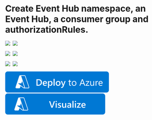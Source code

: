 # Create Event Hub namespace, an Event Hub, a consumer group and authorizationRules.

<IMG SRC="https://azurequickstartsservice.blob.core.windows.net/badges/301-eventHub-create-authrule-namespace-and-eventHub/PublicLastTestDate.svg" />&nbsp;
<IMG SRC="https://azurequickstartsservice.blob.core.windows.net/badges/301-eventHub-create-authrule-namespace-and-eventHub/PublicDeployment.svg" />&nbsp;

<IMG SRC="https://azurequickstartsservice.blob.core.windows.net/badges/301-eventHub-create-authrule-namespace-and-eventHub/FairfaxLastTestDate.svg" />&nbsp;
<IMG SRC="https://azurequickstartsservice.blob.core.windows.net/badges/301-eventHub-create-authrule-namespace-and-eventHub/FairfaxDeployment.svg" />&nbsp;

<IMG SRC="https://azurequickstartsservice.blob.core.windows.net/badges/301-eventHub-create-authrule-namespace-and-eventHub/BestPracticeResult.svg" />&nbsp;
<IMG SRC="https://azurequickstartsservice.blob.core.windows.net/badges/301-eventHub-create-authrule-namespace-and-eventHub/CredScanResult.svg" />&nbsp;

<a href="https://portal.azure.com/#create/Microsoft.Template/uri/https%3A%2F%2Fraw.githubusercontent.com%2FAzure%2Fazure-quickstart-templates%2Fmaster%2F301-eventHub-create-authrule-namespace-and-eventHub%2Fazuredeploy.json" target="_blank">
    <img src="https://raw.githubusercontent.com/Azure/azure-quickstart-templates/master/1-CONTRIBUTION-GUIDE/images/deploytoazure.svg"/>
</a>

<a href="http://armviz.io/#/?load=https%3A%2F%2Fraw.githubusercontent.com%2FAzure%2Fazure-quickstart-templates%2Fmaster%2F301-eventHub-create-authrule-namespace-and-eventHub%2Fazuredeploy.json" target="_blank">
    <img src="https://raw.githubusercontent.com/Azure/azure-quickstart-templates/master/1-CONTRIBUTION-GUIDE/images/visualizebutton.svg"/>
</a>

